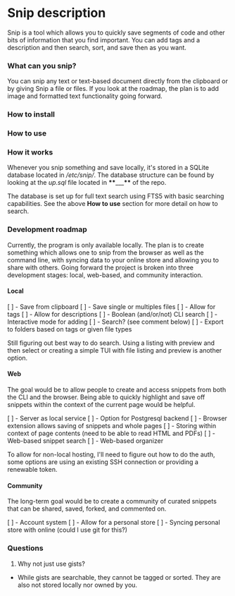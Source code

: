 # Snip description

Snip is a tool which allows you to quickly save segments of code and other bits of information that you find important. You can add tags and a description and then search, sort, and save then as you want.

### What can you snip?

You can snip any text or text-based document directly from the clipboard or by giving Snip a file or files. If you look at the roadmap, the plan is to add image and formatted text functionality going forward.

### How to install

### How to use

### How it works

Whenever you snip something and save locally, it's stored in a SQLite database located in _/etc/snip/_. The database structure can be found by looking at the _up.sql_ file located in **\*\***\_\_\_**\*\*** of the repo.

The database is set up for full text search using FTS5 with basic searching capabilities. See the above **How to use** section for more detail on how to search.

### Development roadmap

Currently, the program is only available locally. The plan is to create something which allows one to snip from the browser as well as the command line, with syncing data to your online store and allowing you to share with others. Going forward the project is broken into three development stages: local, web-based, and community interaction.

#### Local

[ ] - Save from clipboard
[ ] - Save single or multiples files
[ ] - Allow for tags
[ ] - Allow for descriptions
[ ] - Boolean (and/or/not) CLI search
[ ] - Interactive mode for adding
[ ] - Search? (see comment below)
[ ] - Export to folders based on tags or given file types

Still figuring out best way to do search. Using a listing with preview and then select or creating a simple TUI with file listing and preview is another option.

#### Web

The goal would be to allow people to create and access snippets from both the CLI and the browser. Being able to quickly highlight and save off snippets within the context of the current page would be helpful.

[ ] - Server as local service
[ ] - Option for Postgresql backend
[ ] - Browser extension allows saving of snippets and whole pages
[ ] - Storing within context of page contents (need to be able to read HTML and PDFs)
[ ] - Web-based snippet search
[ ] - Web-based organizer

To allow for non-local hosting, I'll need to figure out how to do the auth, some options are using an existing SSH connection or providing a renewable token.

#### Community

The long-term goal would be to create a community of curated snippets that can be shared, saved, forked, and commented on.

[ ] - Account system
[ ] - Allow for a personal store
[ ] - Syncing personal store with online (could I use git for this?)

### Questions

1. Why not just use gists?

- While gists are searchable, they cannot be tagged or sorted. They are also not stored locally nor owned by you.
